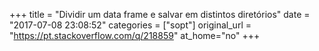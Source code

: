 +++
title = "Dividir um data frame e salvar em distintos diretórios"
date = "2017-07-08 23:08:52"
categories = ["sopt"]
original_url = "https://pt.stackoverflow.com/q/218859"
at_home="no"
+++

